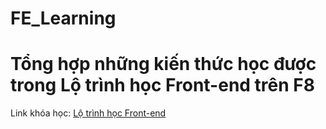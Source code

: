 # FE_Learning

# Tổng hợp những kiến thức học được trong Lộ trình học Front-end trên F8

Link khóa học: [Lộ trình học Front-end](https://fullstack.edu.vn/courses)
